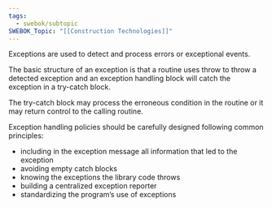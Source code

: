 ```yaml
---
tags:
  - swebok/subtopic
SWEBOK_Topic: "[[Construction Technologies]]"
---
```

Exceptions are used to detect and process errors or exceptional events.

The basic structure of an exception is that a routine uses throw to throw a detected exception and an exception handling block will catch the exception in a try-catch block.

The try-catch block may process the erroneous condition in the routine or it may return control to the calling routine.

Exception handling policies should be carefully designed following common principles:
- including in the exception message all information that led to the exception
- avoiding empty catch blocks
- knowing the exceptions the library code throws
- building a centralized exception reporter
- standardizing the program’s use of exceptions